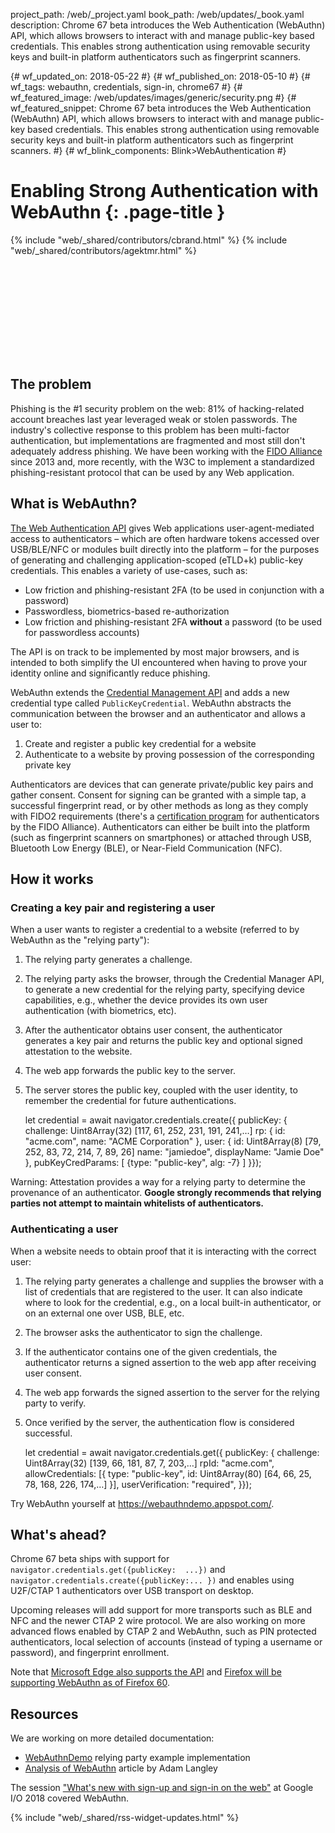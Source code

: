 project_path: /web/_project.yaml book_path: /web/updates/_book.yaml description: Chrome 67 beta introduces the Web Authentication (WebAuthn) API, which allows browsers to interact with and manage public-key based credentials. This enables strong authentication using removable security keys and built-in platform authenticators such as fingerprint scanners.

{# wf_updated_on: 2018-05-22 #} {# wf_published_on: 2018-05-10 #} {# wf_tags: webauthn, credentials, sign-in, chrome67 #} {# wf_featured_image: /web/updates/images/generic/security.png #} {# wf_featured_snippet: Chrome 67 beta introduces the Web Authentication (WebAuthn) API, which allows browsers to interact with and manage public-key based credentials. This enables strong authentication using removable security keys and built-in platform authenticators such as fingerprint scanners. #} {# wf_blink_components: Blink>WebAuthentication #}

# Enabling Strong Authentication with WebAuthn {: .page-title }

{% include "web/_shared/contributors/cbrand.html" %} {% include "web/_shared/contributors/agektmr.html" %}

<div class="video-wrapper-full-width">
  <iframe class="devsite-embedded-youtube-video" data-video-id="kGGMgEfSzMw"
          data-autohide="1" data-showinfo="0" frameborder="0" allowfullscreen>
  </iframe>
</div>

## The problem

Phishing is the \#1 security problem on the web: 81% of hacking-related account breaches last year leveraged weak or stolen passwords. The industry's collective response to this problem has been multi-factor authentication, but implementations are fragmented and most still don't adequately address phishing. We have been working with the [FIDO Alliance](https://fidoalliance.org/) since 2013 and, more recently, with the W3C to implement a standardized phishing-resistant protocol that can be used by any Web application.

## What is WebAuthn?

[The Web Authentication API](https://www.w3.org/TR/webauthn/) gives Web applications user-agent-mediated access to authenticators – which are often hardware tokens accessed over USB/BLE/NFC or modules built directly into the platform – for the purposes of generating and challenging application-scoped (eTLD+k) public-key credentials. This enables a variety of use-cases, such as:

* Low friction and phishing-resistant 2FA (to be used in conjunction with a password)
* Passwordless, biometrics-based re-authorization
* Low friction and phishing-resistant 2FA **without** a password (to be used for passwordless accounts)

The API is on track to be implemented by most major browsers, and is intended to both simplify the UI encountered when having to prove your identity online and significantly reduce phishing.

WebAuthn extends the [Credential Management API](https://w3c.github.io/webappsec-credential-management/) and adds a new credential type called `PublicKeyCredential`. WebAuthn abstracts the communication between the browser and an authenticator and allows a user to:

1. Create and register a public key credential for a website
2. Authenticate to a website by proving possession of the corresponding private key

Authenticators are devices that can generate private/public key pairs and gather consent. Consent for signing can be granted with a simple tap, a successful fingerprint read, or by other methods as long as they comply with FIDO2 requirements (there's a [certification program](https://fidoalliance.org/certification/fido-certified-products/) for authenticators by the FIDO Alliance). Authenticators can either be built into the platform (such as fingerprint scanners on smartphones) or attached through USB, Bluetooth Low Energy (BLE), or Near-Field Communication (NFC).

## How it works

### Creating a key pair and registering a user

When a user wants to register a credential to a website (referred to by WebAuthn as the "relying party"):

1. The relying party generates a challenge.
2. The relying party asks the browser, through the Credential Manager API, to generate a new credential for the relying party, specifying device capabilities, e.g., whether the device provides its own user authentication (with biometrics, etc).
3. After the authenticator obtains user consent, the authenticator generates a key pair and returns the public key and optional signed attestation to the website.
4. The web app forwards the public key to the server.
5. The server stores the public key, coupled with the user identity, to remember the credential for future authentications.

    let credential = await navigator.credentials.create({ publicKey: {
      challenge: Uint8Array(32) [117, 61, 252, 231, 191, 241,…]
      rp: { id: "acme.com", name: "ACME Corporation" },
      user: {
        id: Uint8Array(8) [79, 252, 83, 72, 214, 7, 89, 26]
        name: "jamiedoe",
        displayName: "Jamie Doe"
      },
      pubKeyCredParams: [ {type: "public-key", alg: -7} ]
    }});
    

Warning: Attestation provides a way for a relying party to determine the provenance of an authenticator. **Google strongly recommends that relying parties not attempt to maintain whitelists of authenticators.**

### Authenticating a user

When a website needs to obtain proof that it is interacting with the correct user:

1. The relying party generates a challenge and supplies the browser with a list of credentials that are registered to the user. It can also indicate where to look for the credential, e.g., on a local built-in authenticator, or on an external one over USB, BLE, etc.
2. The browser asks the authenticator to sign the challenge.
3. If the authenticator contains one of the given credentials, the authenticator returns a signed assertion to the web app after receiving user consent.
4. The web app forwards the signed assertion to the server for the relying party to verify.
5. Once verified by the server, the authentication flow is considered successful.

    let credential = await navigator.credentials.get({ publicKey: {
      challenge: Uint8Array(32) [139, 66, 181, 87, 7, 203,…]
      rpId: "acme.com",
      allowCredentials: [{
        type: "public-key",
        id: Uint8Array(80) [64, 66, 25, 78, 168, 226, 174,…]
      }],
      userVerification: "required",
    }});
    

Try WebAuthn yourself at <https://webauthndemo.appspot.com/>.

## What's ahead?

Chrome 67 beta ships with support for `navigator.credentials.get({publicKey: 
...})` and `navigator.credentials.create({publicKey:... })` and enables using U2F/CTAP 1 authenticators over USB transport on desktop.

Upcoming releases will add support for more transports such as BLE and NFC and the newer CTAP 2 wire protocol. We are also working on more advanced flows enabled by CTAP 2 and WebAuthn, such as PIN protected authenticators, local selection of accounts (instead of typing a username or password), and fingerprint enrollment.

Note that [Microsoft Edge also supports the API](https://docs.microsoft.com/en-us/microsoft-edge/dev-guide/device/web-authentication) and [Firefox will be supporting WebAuthn as of Firefox 60](https://hacks.mozilla.org/2018/01/using-hardware-token-based-2fa-with-the-webauthn-api/).

## Resources

We are working on more detailed documentation:

* [WebAuthnDemo](https://github.com/google/webauthndemo) relying party example implementation
* [Analysis of WebAuthn](https://www.imperialviolet.org/2018/03/27/webauthn.html) article by Adam Langley

The session ["What's new with sign-up and sign-in on the web"](https://youtu.be/kGGMgEfSzMw?t=15m21s) at Google I/O 2018 covered WebAuthn.

{% include "web/_shared/rss-widget-updates.html" %}